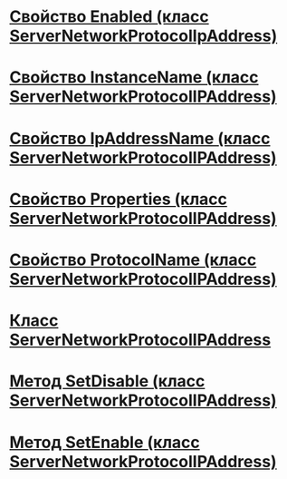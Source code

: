 # [Свойство Enabled (класс ServerNetworkProtocolIpAddress)](enabled-property-servernetworkprotocolipaddress-class.md)
# [Свойство InstanceName (класс ServerNetworkProtocolIPAddress)](instancename-property-servernetworkprotocolipaddress-class.md)
# [Свойство IpAddressName (класс ServerNetworkProtocolIPAddress)](ipaddressname-property-servernetworkprotocolipaddress-class.md)
# [Свойство Properties (класс ServerNetworkProtocolIPAddress)](properties-property-servernetworkprotocolipaddress-class.md)
# [Свойство ProtocolName (класс ServerNetworkProtocolIPAddress)](protocolname-property-servernetworkprotocolipaddress-class.md)
# [Класс ServerNetworkProtocolIPAddress](servernetworkprotocolipaddress-class.md)
# [Метод SetDisable (класс ServerNetworkProtocolIPAddress)](setdisable-method-servernetworkprotocolipaddress-class.md)
# [Метод SetEnable (класс ServerNetworkProtocolIPAddress)](setenable-method-servernetworkprotocolipaddress-class.md)
